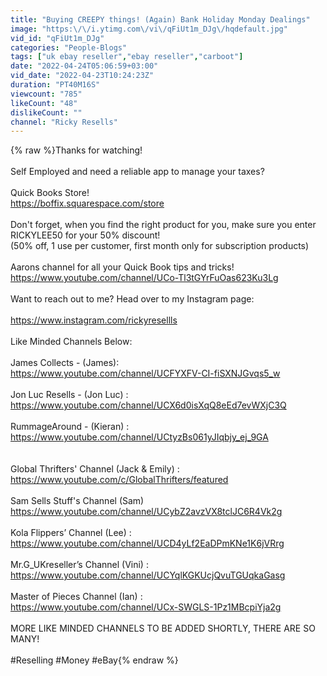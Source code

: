```yaml
---
title: "Buying CREEPY things! (Again) Bank Holiday Monday Dealings"
image: "https:\/\/i.ytimg.com\/vi\/qFiUt1m_DJg\/hqdefault.jpg"
vid_id: "qFiUt1m_DJg"
categories: "People-Blogs"
tags: ["uk ebay reseller","ebay reseller","carboot"]
date: "2022-04-24T05:06:59+03:00"
vid_date: "2022-04-23T10:24:23Z"
duration: "PT40M16S"
viewcount: "785"
likeCount: "48"
dislikeCount: ""
channel: "Ricky Resells"
---
```

{% raw %}Thanks for watching! <br /><br />Self Employed and need a reliable app to manage your taxes?<br /><br />Quick Books Store!<br /><a rel="nofollow" target="blank" href="https://boffix.squarespace.com/store">https://boffix.squarespace.com/store</a><br /><br />Don't forget, when you find the right product for you, make sure you enter RICKYLEE50 for your 50% discount! <br />(50% off, 1 use per customer, first month only for subscription products)<br /><br />Aarons channel for all your Quick Book tips and tricks!<br /><a rel="nofollow" target="blank" href="https://www.youtube.com/channel/UCo-Tl3tGYrFuOas623Ku3Lg">https://www.youtube.com/channel/UCo-Tl3tGYrFuOas623Ku3Lg</a><br /><br />Want to reach out to me? Head over to my Instagram page:<br /><br /><a rel="nofollow" target="blank" href="https://www.instagram.com/rickyresellls">https://www.instagram.com/rickyresellls</a><br /><br />Like Minded Channels Below:<br /><br />James Collects - (James):<br /><a rel="nofollow" target="blank" href="https://www.youtube.com/channel/UCFYXFV-CI-fiSXNJGvqs5_w">https://www.youtube.com/channel/UCFYXFV-CI-fiSXNJGvqs5_w</a><br /><br />Jon Luc Resells - (Jon Luc) :<br /><a rel="nofollow" target="blank" href="https://www.youtube.com/channel/UCX6d0isXqQ8eEd7evWXjC3Q">https://www.youtube.com/channel/UCX6d0isXqQ8eEd7evWXjC3Q</a><br /><br />RummageAround - (Kieran) : <br /><a rel="nofollow" target="blank" href="https://www.youtube.com/channel/UCtyzBs061yJIqbjy_ej_9GA">https://www.youtube.com/channel/UCtyzBs061yJIqbjy_ej_9GA</a><br /><br /><br />Global Thrifters' Channel (Jack &amp; Emily) : <br /><a rel="nofollow" target="blank" href="https://www.youtube.com/c/GlobalThrifters/featured">https://www.youtube.com/c/GlobalThrifters/featured</a><br /><br />Sam Sells Stuff's Channel (Sam)<br /><a rel="nofollow" target="blank" href="https://www.youtube.com/channel/UCybZ2avzVX8tclJC6R4Vk2g">https://www.youtube.com/channel/UCybZ2avzVX8tclJC6R4Vk2g</a><br /><br />Kola Flippers’ Channel (Lee) :<br /><a rel="nofollow" target="blank" href="https://www.youtube.com/channel/UCD4yLf2EaDPmKNe1K6jVRrg">https://www.youtube.com/channel/UCD4yLf2EaDPmKNe1K6jVRrg</a><br /><br />Mr.G_UKreseller’s Channel (Vini) :<br /><a rel="nofollow" target="blank" href="https://www.youtube.com/channel/UCYqlKGKUcjQvuTGUqkaGasg">https://www.youtube.com/channel/UCYqlKGKUcjQvuTGUqkaGasg</a><br /><br />Master of Pieces Channel (Ian) :<br /><a rel="nofollow" target="blank" href="https://www.youtube.com/channel/UCx-SWGLS-1Pz1MBcpiYja2g">https://www.youtube.com/channel/UCx-SWGLS-1Pz1MBcpiYja2g</a><br /><br />MORE LIKE MINDED CHANNELS TO BE ADDED SHORTLY, THERE ARE SO MANY!<br /><br />#Reselling #Money #eBay{% endraw %}
